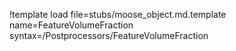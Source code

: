 !template load file=stubs/moose_object.md.template name=FeatureVolumeFraction syntax=/Postprocessors/FeatureVolumeFraction